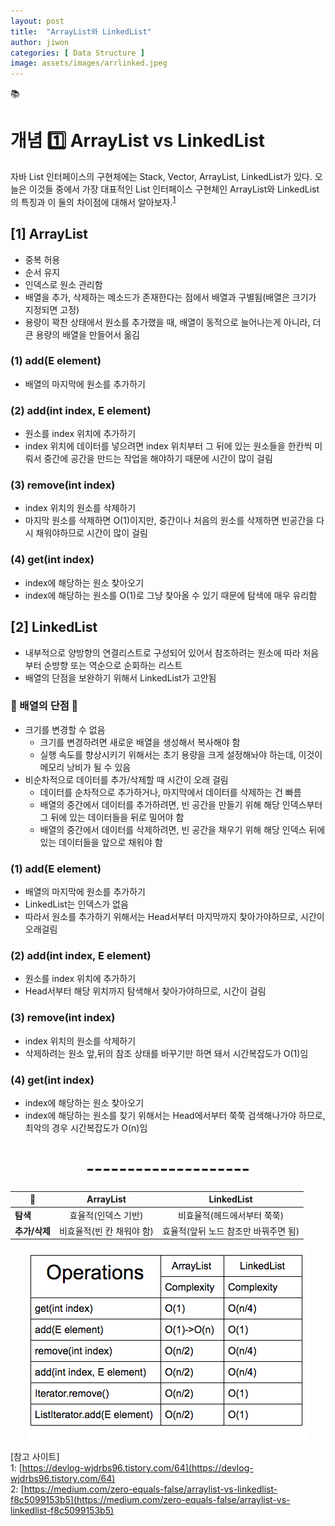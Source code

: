 ```yaml
---
layout: post
title:  "ArrayList와 LinkedList"
author: jiwon
categories: [ Data Structure ]
image: assets/images/arrlinked.jpeg
---
```

📚  
# 개념 1️⃣ ArrayList vs LinkedList 

자바 List 인터페이스의 구현체에는 Stack, Vector, ArrayList, LinkedList가 있다. 오늘은 이것들 중에서 가장 대표적인 List 인터페이스 구현체인 ArrayList와 LinkedList의 특징과 이 둘의 차이점에 대해서 알아보자.<sup>[1](#footnote_1)</sup>  
## [1] ArrayList
* 중복 허용
* 순서 유지 
* 인덱스로 원소 관리함 
* 배열을 추가, 삭제하는 메소드가 존재한다는 점에서 배열과 구별됨(배열은 크기가 지정되면 고정)
* 용량이 꽉찬 상태에서 원소를 추가했을 때, 배열이 동적으로 늘어나는게 아니라, 더 큰 용량의 배열을 만들어서 옮김

### (1) add(E element)
* 배열의 마지막에 원소를 추가하기 

### (2) add(int index, E element)
* 원소를 index 위치에 추가하기
* index 위치에 데이터를 넣으려면 index 위치부터 그 뒤에 있는 원소들을 한칸씩 미뤄서 중간에 공간을 만드는 작업을 해야하기 때문에 시간이 많이 걸림  

### (3) remove(int index)
* index 위치의 원소를 삭제하기
* 마지막 원소를 삭제하면 O(1)이지만, 중간이나 처음의 원소를 삭제하면 빈공간을 다시 채워야하므로 시간이 많이 걸림  

### (4) get(int index)
* index에 해당하는 원소 찾아오기
* index에 해당하는 원소를 O(1)로 그냥 찾아올 수 있기 때문에 탐색에 매우 유리함   


## [2] LinkedList
* 내부적으로 양방향의 연결리스트로 구성되어 있어서 참조하려는 원소에 따라 처음부터 순방향 또는 역순으로 순회하는 리스트
* 배열의 단점을 보완하기 위해서 LinkedList가 고안됨

### 🧐 배열의 단점 🧐
* 크기를 변경할 수 없음
    * 크기를 변경하려면 새로운 배열을 생성해서 복사해야 함
    * 실행 속도를 향상시키기 위해서는 초기 용량을 크게 설정해놔야 하는데, 이것이 메모리 낭비가 될 수 있음
* 비순차적으로 데이터를 추가/삭제할 때 시간이 오래 걸림
    * 데이터를 순차적으로 추가하거나, 마지막에서 데이터를 삭제하는 건 빠름
    * 배열의 중간에서 데이터를 추가하려면, 빈 공간을 만들기 위해 해당 인덱스부터 그 뒤에 있는 데이터들을 뒤로 밀어야 함
    * 배열의 중간에서 데이터를 삭제하려면, 빈 공간을 채우기 위해 해당 인덱스 뒤에 있는 데이터들을 앞으로 채워야 함 

### (1) add(E element)
* 배열의 마지막에 원소를 추가하기  
* LinkedList는 인덱스가 없음
* 따라서 원소를 추가하기 위해서는 Head서부터 마지막까지 찾아가야하므로, 시간이 오래걸림

### (2) add(int index, E element)
* 원소를 index 위치에 추가하기 
* Head서부터 해당 위치까지 탐색해서 찾아가야하므로, 시간이 걸림   

### (3) remove(int index)
* index 위치의 원소를 삭제하기
* 삭제하려는 원소 앞,뒤의 참조 상태를 바꾸기만 하면 돼서 시간복잡도가 O(1)임 

### (4) get(int index)
* index에 해당하는 원소 찾아오기
* index에 해당하는 원소를 찾기 위해서는 Head에서부터 쭉쭉 검색해나가야 하므로, 최악의 경우 시간복잡도가 O(n)임

# <center>--------------------</center>

|🌟|   ArrayList   |   LinkedList   |
|--|:--:|:--:|
|**탐색**|   효율적(인덱스 기반)|비효율적(헤드에서부터 쭉쭉)|
|**추가/삭제**|   비효율적(빈 칸 채워야 함)|효율적(앞뒤 노드 참조만 바꿔주면 됨)|  

<p align="center"><img src="/assets/images/arrlinkedop.png"></p>

[참고 사이트]  
<a name="footnote_1">1</a>: [https://devlog-wjdrbs96.tistory.com/64](https://devlog-wjdrbs96.tistory.com/64)  
<a name="footnote_1">2</a>: [https://medium.com/zero-equals-false/arraylist-vs-linkedlist-f8c5099153b5](https://medium.com/zero-equals-false/arraylist-vs-linkedlist-f8c5099153b5)  

